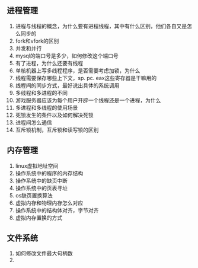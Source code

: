 ## 进程管理

1. 进程与线程的概念，为什么要有进程线程，其中有什么区别，他们各自又是怎么同步的
2. fork和vfork的区别
3. 并发和并行
4. mysql的端口号是多少，如何修改这个端口号
5. 有了进程，为什么还要有线程
6. 单核机器上写多线程程序，是否需要考虑加锁，为什么
7. 线程需要保存哪些上下文，sp. pc. eax这些寄存器是干嘛用的
8. 线程间的同步方式，最好说出具体的系统调用
9. 多线程和多进程的不同
10. 游戏服务器应该为每个用户开辟一个线程还是一个进程，为什么
11. 多进程和多线程的使用场景
12. 死锁发生的条件以及如何解决死锁
13. 进程间怎么通信
14. 互斥锁机制，互斥锁和读写锁的区别

## 内存管理

1. linux虚拟地址空间
2. 操作系统中的程序的内存结构
3. 操作系统中的缺页中断
4. 操作系统中的页表寻址
5. os缺页置换算法
6. 虚拟内存和物理内存怎么对应
7. 操作系统中的结构体对齐，字节对齐
8. 虚拟内存置换的方式

## 文件系统

1. 如何修改文件最大句柄数
2. 